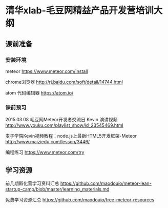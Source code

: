 # 清华xlab-毛豆网精益产品开发营培训大纲

## 课前准备

### 安装环境

meteor
https://www.meteor.com/install

chrome浏览器
http://rj.baidu.com/soft/detail/14744.html

atom 代码编辑器
https://atom.io/

### 课前预习

2015.03.08 毛豆网Meteor开发者交流日 Kevin 演讲视频
http://www.youku.com/playlist_show/id_23545469.html

麦子学院Kevin视频教程：node.js上最新HTML5开发框架-Meteor
http://www.maiziedu.com/lesson/3446/

编程练习
https://www.meteor.com/try

## 学习资源
前几期孵化营学习资料汇总
https://github.com/maodouio/meteor-lean-startup-camp/blob/master/learning_materials.md

免费学习资源汇总
https://github.com/maodouio/free-meteor-resources

